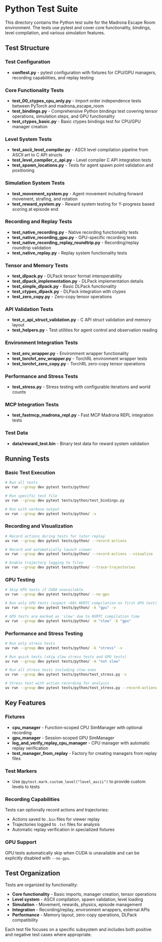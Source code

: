 # Python Test Suite

This directory contains the Python test suite for the Madrona Escape Room environment. The tests use pytest and cover core functionality, bindings, level compilation, and various simulation features.

## Test Structure

### Test Configuration
- **conftest.py** - pytest configuration with fixtures for CPU/GPU managers, recording capabilities, and replay testing

### Core Functionality Tests
- **test_00_ctypes_cpu_only.py** - Import order independence tests between PyTorch and madrona_escape_room
- **test_bindings.py** - Comprehensive Python bindings test covering tensor operations, simulation steps, and GPU functionality  
- **test_ctypes_basic.py** - Basic ctypes bindings test for CPU/GPU manager creation

### Level System Tests
- **test_ascii_level_compiler.py** - ASCII level compilation pipeline from ASCII art to C API structs
- **test_level_compiler_c_api.py** - Level compiler C API integration tests
- **test_spawn_locations.py** - Tests for agent spawn point validation and positioning

### Simulation System Tests
- **test_movement_system.py** - Agent movement including forward movement, strafing, and rotation
- **test_reward_system.py** - Reward system testing for Y-progress based scoring at episode end

### Recording and Replay Tests
- **test_native_recording.py** - Native recording functionality tests
- **test_native_recording_gpu.py** - GPU-specific recording tests
- **test_native_recording_replay_roundtrip.py** - Recording/replay roundtrip validation
- **test_native_replay.py** - Replay system functionality tests

### Tensor and Memory Tests
- **test_dlpack.py** - DLPack tensor format interoperability
- **test_dlpack_implementation.py** - DLPack implementation details
- **test_simple_dlpack.py** - Basic DLPack functionality
- **test_ctypes_dlpack.py** - DLPack integration with ctypes
- **test_zero_copy.py** - Zero-copy tensor operations

### API Validation Tests
- **test_c_api_struct_validation.py** - C API struct validation and memory layout
- **test_helpers.py** - Test utilities for agent control and observation reading

### Environment Integration Tests
- **test_env_wrapper.py** - Environment wrapper functionality
- **test_torchrl_env_wrapper.py** - TorchRL environment wrapper tests
- **test_torchrl_zero_copy.py** - TorchRL zero-copy tensor operations

### Performance and Stress Tests
- **test_stress.py** - Stress testing with configurable iterations and world counts

### MCP Integration Tests
- **test_fastmcp_madrona_repl.py** - Fast MCP Madrona REPL integration tests

### Test Data
- **data/reward_test.bin** - Binary test data for reward system validation

## Running Tests

### Basic Test Execution
```bash
# Run all tests
uv run --group dev pytest tests/python/

# Run specific test file
uv run --group dev pytest tests/python/test_bindings.py

# Run with verbose output
uv run --group dev pytest tests/python/ -v
```

### Recording and Visualization
```bash
# Record actions during tests for later replay
uv run --group dev pytest tests/python/ --record-actions

# Record and automatically launch viewer
uv run --group dev pytest tests/python/ --record-actions --visualize

# Enable trajectory logging to files
uv run --group dev pytest tests/python/ --trace-trajectories
```

### GPU Testing
```bash
# Skip GPU tests if CUDA unavailable
uv run --group dev pytest tests/python/ --no-gpu

# Run only GPU tests (expect ~60s NVRTC compilation on first GPU test)
uv run --group dev pytest tests/python/ -k "gpu" -v

# GPU tests are marked as 'slow' due to NVRTC compilation time
uv run --group dev pytest tests/python/ -m "slow" -k "gpu"
```

### Performance and Stress Testing
```bash
# Run only stress tests
uv run --group dev pytest tests/python/ -k "stress" -v

# Run quick tests (skip slow stress tests and GPU tests)  
uv run --group dev pytest tests/python/ -m "not slow" 

# Run all stress tests including slow ones
uv run --group dev pytest tests/python/test_stress.py -v

# Stress test with action recording for analysis
uv run --group dev pytest tests/python/test_stress.py --record-actions -v
```

## Key Features

### Fixtures
- **cpu_manager** - Function-scoped CPU SimManager with optional recording
- **gpu_manager** - Session-scoped GPU SimManager  
- **log_and_verify_replay_cpu_manager** - CPU manager with automatic replay verification
- **test_manager_from_replay** - Factory for creating managers from replay files

### Test Markers
- Use `@pytest.mark.custom_level("level_ascii")` to provide custom levels to tests

### Recording Capabilities
Tests can optionally record actions and trajectories:
- Actions saved to `.bin` files for viewer replay
- Trajectories logged to `.txt` files for analysis
- Automatic replay verification in specialized fixtures

### GPU Support
GPU tests automatically skip when CUDA is unavailable and can be explicitly disabled with `--no-gpu`.

## Test Organization

Tests are organized by functionality:
- **Core functionality** - Basic imports, manager creation, tensor operations
- **Level system** - ASCII compilation, spawn validation, level loading
- **Simulation** - Movement, rewards, physics, episode management  
- **Integration** - Recording/replay, environment wrappers, external APIs
- **Performance** - Memory layout, zero-copy operations, DLPack compatibility

Each test file focuses on a specific subsystem and includes both positive and negative test cases where appropriate.